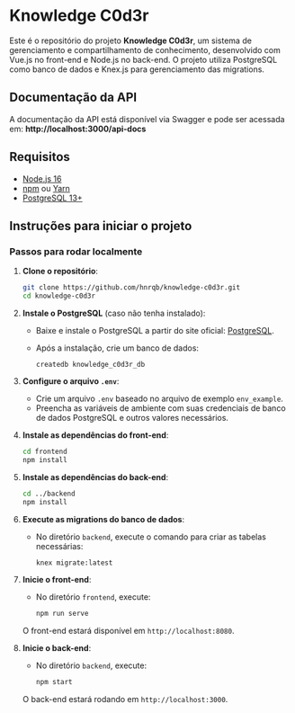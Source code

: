 # Knowledge C0d3r

Este é o repositório do projeto **Knowledge C0d3r**, um sistema de gerenciamento e compartilhamento de conhecimento, desenvolvido com Vue.js no front-end e Node.js no back-end. 
O projeto utiliza PostgreSQL como banco de dados e Knex.js para gerenciamento das migrations.

## Documentação da API

A documentação da API está disponível via Swagger e pode ser acessada em:
**http://localhost:3000/api-docs**

## Requisitos

- [Node.js 16](https://nodejs.org/)
- [npm](https://www.npmjs.com/) ou [Yarn](https://yarnpkg.com/)
- [PostgreSQL 13+](https://www.postgresql.org/)

## Instruções para iniciar o projeto

### Passos para rodar localmente

1. **Clone o repositório**:

    ```bash
    git clone https://github.com/hnrqb/knowledge-c0d3r.git
    cd knowledge-c0d3r
    ```

3. **Instale o PostgreSQL** (caso não tenha instalado):  
    - Baixe e instale o PostgreSQL a partir do site oficial: [PostgreSQL](https://www.postgresql.org/download/).
    - Após a instalação, crie um banco de dados:

      ```
      createdb knowledge_c0d3r_db
      ```

4. **Configure o arquivo `.env`**:
    - Crie um arquivo `.env` baseado no arquivo de exemplo `env_example`.
    - Preencha as variáveis de ambiente com suas credenciais de banco de dados PostgreSQL e outros valores necessários.

5. **Instale as dependências do front-end**:

    ```bash
    cd frontend
    npm install
    ```

7. **Instale as dependências do back-end**:

    ```bash
    cd ../backend
    npm install
    ```

9. **Execute as migrations do banco de dados**:
    - No diretório `backend`, execute o comando para criar as tabelas necessárias:
    
      ```bash
      knex migrate:latest
      ```

10. **Inicie o front-end**:
    - No diretório `frontend`, execute:
    
      ```bash
      npm run serve
      ```

    O front-end estará disponível em `http://localhost:8080`.

11. **Inicie o back-end**:
    - No diretório `backend`, execute:
    
      ```bash
      npm start
      ```

    O back-end estará rodando em `http://localhost:3000`.
